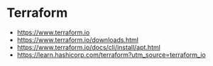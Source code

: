 # Terraform
* https://www.terraform.io
* https://www.terraform.io/downloads.html
* https://www.terraform.io/docs/cli/install/apt.html
* https://learn.hashicorp.com/terraform?utm_source=terraform_io

